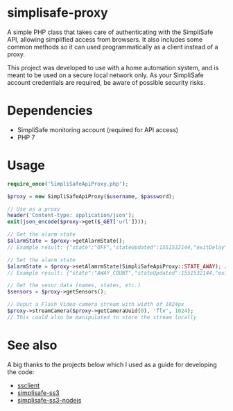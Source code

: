 # simplisafe-proxy

A simple PHP class that takes care of authenticating with the SimpliSafe API, allowing simplified access from browsers.  It also includes some common methods so it can used programmatically as a client instead of a proxy.

This project was developed to use with a home automation system, and is meant to be used on a secure local network only.  As your SimpliSafe account credentials are required, be aware of possible security risks.

# Dependencies
* SimpliSafe monitoring account (required for API access)
* PHP 7

# Usage
```php
require_once('SimpliSafeApiProxy.php');

$proxy = new SimpliSafeApiProxy($username, $password);

// Use as a proxy
header('Content-type: application/json');
exit(json_encode($proxy->get($_GET['url'])));

// Get the alarm state
$alarmState = $proxy->getAlarmState();
// Example result: {"state":"OFF","stateUpdated":1551532144,"exitDelay":0}

// Set the alarm state
$alarmState = $proxy->setAlamrmState(SimpliSafeApiProxy::STATE_AWAY); // or, just 'away'
// Example result: {"state":"AWAY_COUNT","stateUpdated":1551532144,"exitDelay":60}

// Get the sesor data (names, states, etc.)
$sensors = $proxy->getSensors();

// Ouput a Flash Video camera stream with width of 1024px
$proxy->streamCamera($proxy->getCameraUuid(0), 'flv', 1024);
// This could also be manipulated to store the stream locally
```

# See also
A big thanks to the projects below which I used as a guide for developing the code:
* [ssclient](https://github.com/jrassier/ssclient)
* [simplisafe-ss3](https://github.com/rottmanj/simplisafe-ss3)
* [simplisafe-ss3-nodejs](https://github.com/chowielin/simplisafe-ss3-nodejs)
